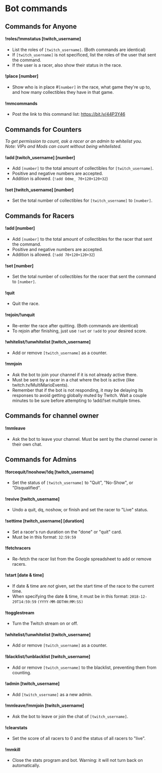 # Bot commands
## Commands for Anyone
#### !roles/!mmstatus [twitch_username]
+ List the roles of `[twitch_username]`. (Both commands are identical)
+ If `[twitch_username]` is not specificed, list the roles of the user that sent the command.
+ If the user is a racer, also show their status in the race.
#### !place [number]
+ Show who is in place #`[number]` in the race, what game they're up to, and how many collectibles they have in that game.
#### !mmcommands
+ Post the link to this command list: https://bit.ly/44P3Y46

## Commands for Counters  
*To get permission to count, ask a racer or an admin to whitelist you.*  
*Note: VIPs and Mods can count without being whitelisted.*  
#### !add [twitch_username] [number]  
+ Add `[number]` to the total amount of collectibles for `[twitch_username]`.  
+ Positive and negative numbers are accepted.  
+ Addition is allowed. (`!add Odme_ 70+120+120+32`)  
#### !set [twitch_username] [number]  
+ Set the total number of collectibles for `[twitch_username]` to `[number]`.  
   
## Commands for Racers  
#### !add [number]  
+ Add `[number]` to the total amount of collectibles for the racer that sent the command.  
+ Positive and negative numbers are accepted.  
+ Addition is allowed. (`!add 70+120+120+32`)  
#### !set [number]  
+ Set the total number of collectibles for the racer that sent the command to `[number]`.  
#### !quit  
+ Quit the race.  
#### !rejoin/!unquit   
+ Re-enter the race after quitting. (Both commands are identical)  
+ To rejoin after finishing, just use `!set` or `!add` to your desired score.  
#### !whitelist/!unwhitelist [twitch_username]  
+ Add or remove `[twitch_username]` as a counter.  
#### !mmjoin  
+ Ask the bot to join your channel if it is not already active there.   
+ Must be sent by a racer in a chat where the bot is active (like twitch.tv/MultiMarioEvents).  
+ Remember that if the bot is not responding, it may be delaying its responses to avoid getting globally muted by Twitch. Wait a couple minutes to be sure before attempting to !add/!set multiple times.  
   
## Commands for channel owner  
#### !mmleave  
+ Ask the bot to leave your channel. Must be sent by the channel owner in their own chat.  
   
## Commands for Admins  
#### !forcequit/!noshow/!dq [twitch_username]  
+ Set the status of `[twitch_username]` to "Quit", "No-Show", or "Disqualified".  
#### !revive [twitch_username]  
+ Undo a quit, dq, noshow, or finish and set the racer to "Live" status.  
#### !settime [twitch_username] [duration]  
+ Set a racer's run duration on the "done" or "quit" card.  
+ Must be in this format: `32:59:59`  
#### !fetchracers  
+ Re-fetch the racer list from the Google spreadsheet to add or remove racers.  
#### !start [date & time]  
+ If date & time are *not* given, set the start time of the race to the current time.  
+ When specifying the date & time, it must be in this format: `2018-12-29T14:59:59` `(YYYY-MM-DDTHH:MM:SS)`  
#### !togglestream  
+ Turn the Twitch stream on or off.  
#### !whitelist/!unwhitelist [twitch_username]  
+ Add or remove `[twitch_username]` as a counter.  
#### !blacklist/!unblacklist [twitch_username]  
+ Add or remove `[twitch_username]` to the blacklist, preventing them from counting.  
#### !admin [twitch_username]  
+ Add `[twitch_username]` as a new admin.  
#### !mmleave/!mmjoin [twitch_username]  
+ Ask the bot to leave or join the chat of `[twitch_username]`.  
#### !clearstats
+ Set the score of all racers to 0 and the status of all racers to "live".  
#### !mmkill  
+ Close the stats program and bot. Warning: it will not turn back on automatically.  
